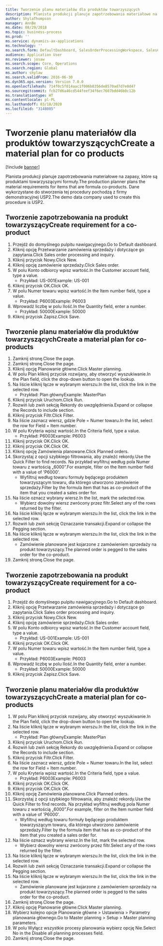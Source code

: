 ```yaml
---
title: Tworzenie planu materiałów dla produktów towarzyszących
description: Planista produkcji planuje zapotrzebowania materiałowe na zapasy, które są produktami towarzyszącymi formuły.
author: ShylaThompson
manager: AnnBe
ms.date: 08/29/2018
ms.topic: business-process
ms.prod: ''
ms.service: dynamics-ax-applications
ms.technology: ''
ms.search.form: DefaultDashboard, SalesOrderProcessingWorkspace, SalesCreateOrder, SalesTable, ReqCreatePlanWorkspace, ReqTransPlanCard, SysQueryForm, ReqTransPo
audience: Application User
ms.reviewer: josaw
ms.search.scope: Core, Operations
ms.search.region: Global
ms.author: shylaw
ms.search.validFrom: 2016-06-30
ms.dyn365.ops.version: Version 7.0.0
ms.openlocfilehash: 714f0c5f014aac1f006b8356de8570ad7d7e0d47
ms.sourcegitcommit: fcb27d6a46cd544feef34f6ec7607bdd46b0c12b
ms.translationtype: HT
ms.contentlocale: pl-PL
ms.lasthandoff: 03/18/2020
ms.locfileid: "3148085"
---
```

# <a name="create-a-material-plan-for-co-products"></a><span data-ttu-id="c6e06-103">Tworzenie planu materiałów dla produktów towarzyszących</span><span class="sxs-lookup"><span data-stu-id="c6e06-103">Create a material plan for co products</span></span>

[!include [banner](../../includes/banner.md)]

<span data-ttu-id="c6e06-104">Planista produkcji planuje zapotrzebowania materiałowe na zapasy, które są produktami towarzyszącymi formuły.</span><span class="sxs-lookup"><span data-stu-id="c6e06-104">The production planner plans the material requirements for items that are formula co-products.</span></span> <span data-ttu-id="c6e06-105">Dane wykorzystane do stworzenia tej procedury pochodzą z firmy demonstracyjnej USP2.</span><span class="sxs-lookup"><span data-stu-id="c6e06-105">The demo data company used to create this procedure is USP2.</span></span>


## <a name="create-requirement-for-a-co-product"></a><span data-ttu-id="c6e06-106">Tworzenie zapotrzebowania na produkt towarzyszący</span><span class="sxs-lookup"><span data-stu-id="c6e06-106">Create requirement for a co-product</span></span>
1. <span data-ttu-id="c6e06-107">Przejdź do domyślnego pulpitu nawigacyjnego.</span><span class="sxs-lookup"><span data-stu-id="c6e06-107">Go to Default dashboard.</span></span>
2. <span data-ttu-id="c6e06-108">Kliknij opcję Przetwarzanie zamówienia sprzedaży i dotyczące go zapytania.</span><span class="sxs-lookup"><span data-stu-id="c6e06-108">Click Sales order processing and inquiry.</span></span>
3. <span data-ttu-id="c6e06-109">Kliknij przycisk Nowy.</span><span class="sxs-lookup"><span data-stu-id="c6e06-109">Click New.</span></span>
4. <span data-ttu-id="c6e06-110">Kliknij opcję zamówienie sprzedaży.</span><span class="sxs-lookup"><span data-stu-id="c6e06-110">Click Sales order.</span></span>
5. <span data-ttu-id="c6e06-111">W polu Konto odbiorcy wpisz wartość.</span><span class="sxs-lookup"><span data-stu-id="c6e06-111">In the Customer account field, type a value.</span></span>
    * <span data-ttu-id="c6e06-112">Przykład: US-001</span><span class="sxs-lookup"><span data-stu-id="c6e06-112">Example: US-001</span></span>  
6. <span data-ttu-id="c6e06-113">Kliknij przycisk OK.</span><span class="sxs-lookup"><span data-stu-id="c6e06-113">Click OK.</span></span>
7. <span data-ttu-id="c6e06-114">W polu Numer towaru wpisz wartość.</span><span class="sxs-lookup"><span data-stu-id="c6e06-114">In the Item number field, type a value.</span></span>
    * <span data-ttu-id="c6e06-115">Przykład: P6003</span><span class="sxs-lookup"><span data-stu-id="c6e06-115">Example: P6003</span></span>  
8. <span data-ttu-id="c6e06-116">Wprowadź liczbę w polu Ilość.</span><span class="sxs-lookup"><span data-stu-id="c6e06-116">In the Quantity field, enter a number.</span></span>
    * <span data-ttu-id="c6e06-117">Przykład: 50000</span><span class="sxs-lookup"><span data-stu-id="c6e06-117">Example: 50000</span></span>  
9. <span data-ttu-id="c6e06-118">Kliknij przycisk Zapisz.</span><span class="sxs-lookup"><span data-stu-id="c6e06-118">Click Save.</span></span>

## <a name="create-a-material-plan-for-co-products"></a><span data-ttu-id="c6e06-119">Tworzenie planu materiałów dla produktów towarzyszących</span><span class="sxs-lookup"><span data-stu-id="c6e06-119">Create a material plan for co-products</span></span>
1. <span data-ttu-id="c6e06-120">Zamknij stronę.</span><span class="sxs-lookup"><span data-stu-id="c6e06-120">Close the page.</span></span>
2. <span data-ttu-id="c6e06-121">Zamknij stronę.</span><span class="sxs-lookup"><span data-stu-id="c6e06-121">Close the page.</span></span>
3. <span data-ttu-id="c6e06-122">Kliknij opcję Planowanie główne.</span><span class="sxs-lookup"><span data-stu-id="c6e06-122">Click Master planning.</span></span>
4. <span data-ttu-id="c6e06-123">W polu Plan kliknij przycisk rozwijany, aby otworzyć wyszukiwanie.</span><span class="sxs-lookup"><span data-stu-id="c6e06-123">In the Plan field, click the drop-down button to open the lookup.</span></span>
5. <span data-ttu-id="c6e06-124">Na liście kliknij łącze w wybranym wierszu.</span><span class="sxs-lookup"><span data-stu-id="c6e06-124">In the list, click the link in the selected row.</span></span>
    * <span data-ttu-id="c6e06-125">Przykład: Plan główny</span><span class="sxs-lookup"><span data-stu-id="c6e06-125">Example: MasterPlan</span></span>  
6. <span data-ttu-id="c6e06-126">Kliknij przycisk Uruchom.</span><span class="sxs-lookup"><span data-stu-id="c6e06-126">Click Run.</span></span>
7. <span data-ttu-id="c6e06-127">Rozwiń lub zwiń sekcję Rekordy do uwzględnienia.</span><span class="sxs-lookup"><span data-stu-id="c6e06-127">Expand or collapse the Records to include section.</span></span>
8. <span data-ttu-id="c6e06-128">Kliknij przycisk Filtr.</span><span class="sxs-lookup"><span data-stu-id="c6e06-128">Click Filter.</span></span>
9. <span data-ttu-id="c6e06-129">Na liście zaznacz wiersz, gdzie Pole = Numer towaru.</span><span class="sxs-lookup"><span data-stu-id="c6e06-129">In the list, select the row for Field = Item number.</span></span>
10. <span data-ttu-id="c6e06-130">W polu Kryteria wpisz wartość.</span><span class="sxs-lookup"><span data-stu-id="c6e06-130">In the Criteria field, type a value.</span></span>
    * <span data-ttu-id="c6e06-131">Przykład: P6003</span><span class="sxs-lookup"><span data-stu-id="c6e06-131">Example: P6003</span></span>  
11. <span data-ttu-id="c6e06-132">Kliknij przycisk OK.</span><span class="sxs-lookup"><span data-stu-id="c6e06-132">Click OK.</span></span>
12. <span data-ttu-id="c6e06-133">Kliknij przycisk OK.</span><span class="sxs-lookup"><span data-stu-id="c6e06-133">Click OK.</span></span>
13. <span data-ttu-id="c6e06-134">Kliknij opcję Zamówienia planowane.</span><span class="sxs-lookup"><span data-stu-id="c6e06-134">Click Planned orders.</span></span>
14. <span data-ttu-id="c6e06-135">Skorzystaj z opcji szybkiego filtrowania, aby znaleźć rekordy.</span><span class="sxs-lookup"><span data-stu-id="c6e06-135">Use the Quick Filter to find records.</span></span> <span data-ttu-id="c6e06-136">Na przykład wyfiltruj według pola Numer towaru z wartością „6000”.</span><span class="sxs-lookup"><span data-stu-id="c6e06-136">For example, filter on the Item number field with a value of 'P6000'.</span></span>
    * <span data-ttu-id="c6e06-137">Wyfiltruj według towaru formuły będącego produktem towarzyszącym towaru, dla którego utworzono zamówienie sprzedaży.</span><span class="sxs-lookup"><span data-stu-id="c6e06-137">Filter by the formula item that has as co-product of the item that you created a sales order for.</span></span>  
15. <span data-ttu-id="c6e06-138">Na liście oznacz wybrany wiersz.</span><span class="sxs-lookup"><span data-stu-id="c6e06-138">In the list, mark the selected row.</span></span>
    * <span data-ttu-id="c6e06-139">Wybierz dowolny wiersz zwrócony przez filtr.</span><span class="sxs-lookup"><span data-stu-id="c6e06-139">Select any of the rows returned by the filter.</span></span>  
16. <span data-ttu-id="c6e06-140">Na liście kliknij łącze w wybranym wierszu.</span><span class="sxs-lookup"><span data-stu-id="c6e06-140">In the list, click the link in the selected row.</span></span>
17. <span data-ttu-id="c6e06-141">Rozwiń lub zwiń sekcję Oznaczanie transakcji.</span><span class="sxs-lookup"><span data-stu-id="c6e06-141">Expand or collapse the Pegging section.</span></span>
18. <span data-ttu-id="c6e06-142">Na liście kliknij łącze w wybranym wierszu.</span><span class="sxs-lookup"><span data-stu-id="c6e06-142">In the list, click the link in the selected row.</span></span>
    * <span data-ttu-id="c6e06-143">Zamówienie planowane jest kojarzone z zamówieniem sprzedaży na produkt towarzyszący.</span><span class="sxs-lookup"><span data-stu-id="c6e06-143">The planned order is pegged to the sales order for the co-product.</span></span>  
19. <span data-ttu-id="c6e06-144">Zamknij stronę.</span><span class="sxs-lookup"><span data-stu-id="c6e06-144">Close the page.</span></span>

## <a name="create-requirement-for-a-co-product"></a><span data-ttu-id="c6e06-145">Tworzenie zapotrzebowania na produkt towarzyszący</span><span class="sxs-lookup"><span data-stu-id="c6e06-145">Create requirement for a co-product</span></span>
1. <span data-ttu-id="c6e06-146">Przejdź do domyślnego pulpitu nawigacyjnego.</span><span class="sxs-lookup"><span data-stu-id="c6e06-146">Go to Default dashboard.</span></span>
2. <span data-ttu-id="c6e06-147">Kliknij opcję Przetwarzanie zamówienia sprzedaży i dotyczące go zapytania.</span><span class="sxs-lookup"><span data-stu-id="c6e06-147">Click Sales order processing and inquiry.</span></span>
3. <span data-ttu-id="c6e06-148">Kliknij przycisk Nowy.</span><span class="sxs-lookup"><span data-stu-id="c6e06-148">Click New.</span></span>
4. <span data-ttu-id="c6e06-149">Kliknij opcję zamówienie sprzedaży.</span><span class="sxs-lookup"><span data-stu-id="c6e06-149">Click Sales order.</span></span>
5. <span data-ttu-id="c6e06-150">W polu Konto odbiorcy wpisz wartość.</span><span class="sxs-lookup"><span data-stu-id="c6e06-150">In the Customer account field, type a value.</span></span>
    * <span data-ttu-id="c6e06-151">Przykład: US-001</span><span class="sxs-lookup"><span data-stu-id="c6e06-151">Example: US-001</span></span>  
6. <span data-ttu-id="c6e06-152">Kliknij przycisk OK.</span><span class="sxs-lookup"><span data-stu-id="c6e06-152">Click OK.</span></span>
7. <span data-ttu-id="c6e06-153">W polu Numer towaru wpisz wartość.</span><span class="sxs-lookup"><span data-stu-id="c6e06-153">In the Item number field, type a value.</span></span>
    * <span data-ttu-id="c6e06-154">Przykład: P6003</span><span class="sxs-lookup"><span data-stu-id="c6e06-154">Example: P6003</span></span>  
8. <span data-ttu-id="c6e06-155">Wprowadź liczbę w polu Ilość.</span><span class="sxs-lookup"><span data-stu-id="c6e06-155">In the Quantity field, enter a number.</span></span>
    * <span data-ttu-id="c6e06-156">Przykład: 50000</span><span class="sxs-lookup"><span data-stu-id="c6e06-156">Example: 50000</span></span>  
9. <span data-ttu-id="c6e06-157">Kliknij przycisk Zapisz.</span><span class="sxs-lookup"><span data-stu-id="c6e06-157">Click Save.</span></span>

## <a name="create-a-material-plan-for-co-products"></a><span data-ttu-id="c6e06-158">Tworzenie planu materiałów dla produktów towarzyszących</span><span class="sxs-lookup"><span data-stu-id="c6e06-158">Create a material plan for co-products</span></span>
1. <span data-ttu-id="c6e06-159">W polu Plan kliknij przycisk rozwijany, aby otworzyć wyszukiwanie.</span><span class="sxs-lookup"><span data-stu-id="c6e06-159">In the Plan field, click the drop-down button to open the lookup.</span></span>
2. <span data-ttu-id="c6e06-160">Na liście kliknij łącze w wybranym wierszu.</span><span class="sxs-lookup"><span data-stu-id="c6e06-160">In the list, click the link in the selected row.</span></span>
    * <span data-ttu-id="c6e06-161">Przykład: Plan główny</span><span class="sxs-lookup"><span data-stu-id="c6e06-161">Example: MasterPlan</span></span>  
3. <span data-ttu-id="c6e06-162">Kliknij przycisk Uruchom.</span><span class="sxs-lookup"><span data-stu-id="c6e06-162">Click Run.</span></span>
4. <span data-ttu-id="c6e06-163">Rozwiń lub zwiń sekcję Rekordy do uwzględnienia.</span><span class="sxs-lookup"><span data-stu-id="c6e06-163">Expand or collapse the Records to include section.</span></span>
5. <span data-ttu-id="c6e06-164">Kliknij przycisk Filtr.</span><span class="sxs-lookup"><span data-stu-id="c6e06-164">Click Filter.</span></span>
6. <span data-ttu-id="c6e06-165">Na liście zaznacz wiersz, gdzie Pole = Numer towaru.</span><span class="sxs-lookup"><span data-stu-id="c6e06-165">In the list, select the row for Field = Item number.</span></span>
7. <span data-ttu-id="c6e06-166">W polu Kryteria wpisz wartość.</span><span class="sxs-lookup"><span data-stu-id="c6e06-166">In the Criteria field, type a value.</span></span>
    * <span data-ttu-id="c6e06-167">Przykład: P6003</span><span class="sxs-lookup"><span data-stu-id="c6e06-167">Example: P6003</span></span>  
8. <span data-ttu-id="c6e06-168">Kliknij przycisk OK.</span><span class="sxs-lookup"><span data-stu-id="c6e06-168">Click OK.</span></span>
9. <span data-ttu-id="c6e06-169">Kliknij przycisk OK.</span><span class="sxs-lookup"><span data-stu-id="c6e06-169">Click OK.</span></span>
10. <span data-ttu-id="c6e06-170">Kliknij opcję Zamówienia planowane.</span><span class="sxs-lookup"><span data-stu-id="c6e06-170">Click Planned orders.</span></span>
11. <span data-ttu-id="c6e06-171">Skorzystaj z opcji szybkiego filtrowania, aby znaleźć rekordy.</span><span class="sxs-lookup"><span data-stu-id="c6e06-171">Use the Quick Filter to find records.</span></span> <span data-ttu-id="c6e06-172">Na przykład wyfiltruj według pola Numer towaru z wartością „6000”.</span><span class="sxs-lookup"><span data-stu-id="c6e06-172">For example, filter on the Item number field with a value of 'P6000'.</span></span>
    * <span data-ttu-id="c6e06-173">Wyfiltruj według towaru formuły będącego produktem towarzyszącym towaru, dla którego utworzono zamówienie sprzedaży.</span><span class="sxs-lookup"><span data-stu-id="c6e06-173">Filter by the formula item that has as co-product of the item that you created a sales order for.</span></span>  
12. <span data-ttu-id="c6e06-174">Na liście oznacz wybrany wiersz.</span><span class="sxs-lookup"><span data-stu-id="c6e06-174">In the list, mark the selected row.</span></span>
    * <span data-ttu-id="c6e06-175">Wybierz dowolny wiersz zwrócony przez filtr.</span><span class="sxs-lookup"><span data-stu-id="c6e06-175">Select any of the rows returned by the filter.</span></span>  
13. <span data-ttu-id="c6e06-176">Na liście kliknij łącze w wybranym wierszu.</span><span class="sxs-lookup"><span data-stu-id="c6e06-176">In the list, click the link in the selected row.</span></span>
14. <span data-ttu-id="c6e06-177">Rozwiń lub zwiń sekcję Oznaczanie transakcji.</span><span class="sxs-lookup"><span data-stu-id="c6e06-177">Expand or collapse the Pegging section.</span></span>
15. <span data-ttu-id="c6e06-178">Na liście kliknij łącze w wybranym wierszu.</span><span class="sxs-lookup"><span data-stu-id="c6e06-178">In the list, click the link in the selected row.</span></span>
    * <span data-ttu-id="c6e06-179">Zamówienie planowane jest kojarzone z zamówieniem sprzedaży na produkt towarzyszący.</span><span class="sxs-lookup"><span data-stu-id="c6e06-179">The planned order is pegged to the sales order for the co-product.</span></span>  
16. <span data-ttu-id="c6e06-180">Zamknij stronę.</span><span class="sxs-lookup"><span data-stu-id="c6e06-180">Close the page.</span></span>
17. <span data-ttu-id="c6e06-181">Kliknij opcję Planowanie główne.</span><span class="sxs-lookup"><span data-stu-id="c6e06-181">Click Master planning.</span></span>
18. <span data-ttu-id="c6e06-182">Wybierz kolejno opcje Planowanie główne > Ustawienia > Parametry planowania głównego.</span><span class="sxs-lookup"><span data-stu-id="c6e06-182">Go to Master planning > Setup > Master planning parameters.</span></span>
19. <span data-ttu-id="c6e06-183">W polu Wyłącz wszystkie procesy planowania wybierz opcję Nie.</span><span class="sxs-lookup"><span data-stu-id="c6e06-183">Select No in the Disable all planning processes field.</span></span>
20. <span data-ttu-id="c6e06-184">Zamknij stronę.</span><span class="sxs-lookup"><span data-stu-id="c6e06-184">Close the page.</span></span>

